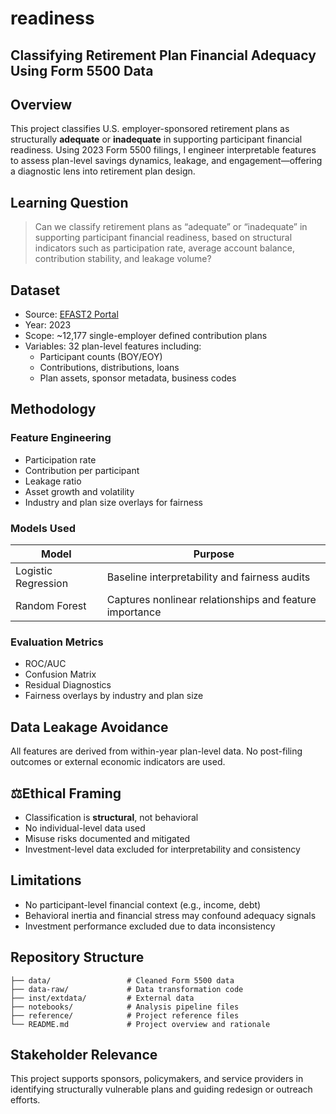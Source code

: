 # readiness

## Classifying Retirement Plan Financial Adequacy Using Form 5500 Data

## Overview

This project classifies U.S. employer-sponsored retirement plans as structurally **adequate** or **inadequate** in supporting participant financial readiness. Using 2023 Form 5500 filings, I engineer interpretable features to assess plan-level savings dynamics, leakage, and engagement—offering a diagnostic lens into retirement plan design.

## Learning Question

> Can we classify retirement plans as “adequate” or “inadequate” in supporting participant financial readiness, based on structural indicators such as participation rate, average account balance, contribution stability, and leakage volume?

## Dataset

- Source: [EFAST2 Portal](https://www.dol.gov/agencies/ebsa/about-ebsa/our-activities/public-disclosure/efast2)
- Year: 2023
- Scope: ~12,177 single-employer defined contribution plans
- Variables: 32 plan-level features including:
  - Participant counts (BOY/EOY)
  - Contributions, distributions, loans
  - Plan assets, sponsor metadata, business codes

## Methodology

### Feature Engineering

- Participation rate
- Contribution per participant
- Leakage ratio
- Asset growth and volatility
- Industry and plan size overlays for fairness

### Models Used

| Model               | Purpose                                                 |
|---------------------|---------------------------------------------------------|
| Logistic Regression | Baseline interpretability and fairness audits           |
| Random Forest       | Captures nonlinear relationships and feature importance |

### Evaluation Metrics

- ROC/AUC
- Confusion Matrix
- Residual Diagnostics
- Fairness overlays by industry and plan size

## Data Leakage Avoidance

All features are derived from within-year plan-level data. No post-filing outcomes or external economic indicators are used.

## ⚖Ethical Framing

- Classification is **structural**, not behavioral
- No individual-level data used
- Misuse risks documented and mitigated
- Investment-level data excluded for interpretability and consistency

## Limitations

- No participant-level financial context (e.g., income, debt)
- Behavioral inertia and financial stress may confound adequacy signals
- Investment performance excluded due to data inconsistency

## Repository Structure

```
├── data/                 # Cleaned Form 5500 data
├── data-raw/             # Data transformation code
├── inst/extdata/         # External data
├── notebooks/            # Analysis pipeline files
├── reference/            # Project reference files
└── README.md             # Project overview and rationale
```

## Stakeholder Relevance

This project supports sponsors, policymakers, and service providers in identifying structurally vulnerable plans and guiding redesign or outreach efforts.
